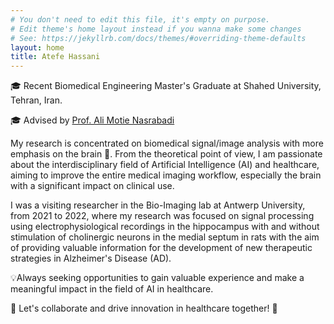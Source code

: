 ```yaml
---
# You don't need to edit this file, it's empty on purpose.
# Edit theme's home layout instead if you wanna make some changes
# See: https://jekyllrb.com/docs/themes/#overriding-theme-defaults
layout: home
title: Atefe Hassani
---
```

🎓 Recent Biomedical Engineering Master's Graduate at Shahed University, Tehran, Iran.

🎓 Advised by <a href="[https://faculty.washington.edu/ajko/](https://scholar.google.co.uk/citations?hl=en&user=EDmSL6cAAAAJ&view_op=list_works&sortby=pubdate)">Prof. Ali Motie Nasrabadi</a>

My research is concentrated on biomedical signal/image analysis with more emphasis on the brain 🧠. From the theoretical point of view, I am passionate about the interdisciplinary field of Artificial Intelligence (AI) and healthcare, aiming to improve the entire medical imaging workflow, especially the brain with a significant impact on clinical use.

I was a visiting researcher in the Bio-Imaging lab at Antwerp University, from 2021 to 2022, where my research was focused on signal processing using electrophysiological recordings in the hippocampus with and without stimulation of cholinergic neurons in the medial septum in rats with the aim of providing valuable information for the development of new therapeutic strategies in Alzheimer's Disease (AD).

💡Always seeking opportunities to gain valuable experience and make a meaningful impact in the field of AI in healthcare.

🌟 Let's collaborate and drive innovation in healthcare together! 🌟
